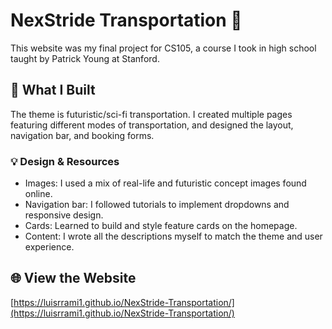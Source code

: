 # NexStride Transportation 🚀

This website was my final project for CS105, a course I took in high school taught by Patrick Young at Stanford.

## 🔧 What I Built

The theme is futuristic/sci-fi transportation. I created multiple pages featuring different modes of transportation, and designed the layout, navigation bar, and booking forms.

### 💡 Design & Resources
- Images: I used a mix of real-life and futuristic concept images found online.
- Navigation bar: I followed tutorials to implement dropdowns and responsive design.
- Cards: Learned to build and style feature cards on the homepage.
- Content: I wrote all the descriptions myself to match the theme and user experience.

## 🌐 View the Website
[https://luisrrami1.github.io/NexStride-Transportation/](https://luisrrami1.github.io/NexStride-Transportation/)
